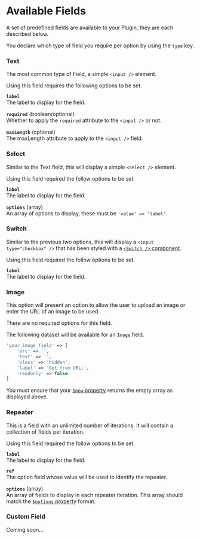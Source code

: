 # Available Fields

A set of predefined fields are available to your Plugin, they are each described below.

You declare which type of field you require per option by using the `type` key.

### Text

The most common type of Field, a simple `<input />` element.

Using this field requires the following options to be set.

**`label`**\
The label to display for the field.

**`required`** (boolean/optional)\
Whether to apply the `required` attribute to the `<input />` or not.

**`maxLength`** (optional)\
The maxLength attribute to apply to the `<input />` field.

### Select

Similar to the Text field, this will display a simple `<select />` element.

Using this field required the follow options to be set.

**`label`**\
The label to display for the field.

**`options`** (array)\
An array of options to display, these must be `'value' => 'label'`.

### Switch

Similar to the previous two options, this will display a `<input type="checkbox" />` that has been styled with a [`<Switch />` component](../react-components/components/switch.md).

Using this field required the follow options to be set.

**`label`**\
The label to display for the field.

### Image

This option will present an option to allow the user to upload an image or enter the URL of an image to be used.

There are no required options for this field.

The following dataset will be available for an `Image` field.

```php
'your_image_field' => [
    'src' => '',
    'text' => '',
    'class' => 'hidden',
    'label' => 'Get from URL:',
    'readonly' => false
]
```

You must ensure that your [`$new` property](class-file.md#the-new-property) returns the empty array as displayed above.

### Repeater

This is a field with an unlimited number of iterations. It will contain a collection of fields per iteration.

Using this field required the follow options to be set.

**`label`**\
The label to display for the field.

**`ref`**\
The option field whose value will be used to identify the repeater.

**`options`** (array)\
An array of fields to display in each repeater iteration. This array should match the [`$options` property](class-file.md#the-options-property) format.

### Custom Field

Coming soon...
